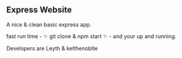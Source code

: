 ## Express Website

A nice & clean basic express app.

fast run time - 
:sparkles: git clone & npm start :sparkles: - and your up and running. 



 Developers are Leyth & kelthenoblte
